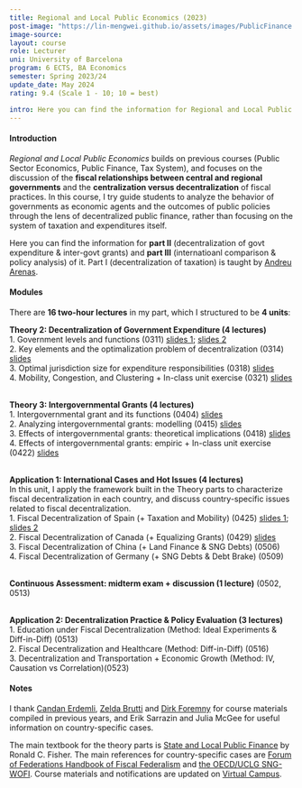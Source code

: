 ```yaml
---
title: Regional and Local Public Economics (2023)
post-image: "https://lin-mengwei.github.io/assets/images/PublicFinance.png"
image-source:  
layout: course
role: Lecturer
uni: University of Barcelona
program: 6 ECTS, BA Economics 
semester: Spring 2023/24
update_date: May 2024
rating: 9.4 (Scale 1 - 10; 10 = best)

intro: Here you can find the information for Regional and Local Public Economics taught in Spring semester, 2023/24. It is a <b>3rd-year compulsory course</b> for undergraduate Economics majors at the University of Barcelona.
---
```


#### Introduction
*Regional and Local Public Economics* builds on previous courses (Public Sector Economics, Public Finance, Tax System), and focuses on the discussion of the <b>fiscal relationships between central and regional governments</b> and the <b>centralization versus decentralization</b> of fiscal practices. In this course, I try guide students to analyze the behavior of governments as economic agents and the outcomes of public policies through the lens of decentralized public finance, rather than focusing on the system of taxation and expenditures itself.

Here you can find the information for <b>part II</b> (decentralization of govt expenditure & inter-govt grants) and <b>part III</b> (internatioanl comparison & policy analysis) of it. Part I (decentralization of taxation) is taught by [Andreu Arenas](https://sites.google.com/site/andreuarenasweb/home).


#### Modules

There are **16 two-hour lectures** in my part, which I structured to be **4 units**:

<b>Theory 2: Decentralization of Government Expenditure (4 lectures) </b><br>
	1. Government levels and functions (0311) [slides 1](https://campusvirtual.ub.edu/pluginfile.php/8091574/mod_resource/content/6/0311_expenditure_decentralization_I_studs.pdf); [slides 2](https://campusvirtual.ub.edu/pluginfile.php/8101281/mod_resource/content/2/0314_expenditure_decentralization_I_cont_studs.pdf)<br>
	2. Key elements and the optimalization problem of decentralization (0314) [slides](https://campusvirtual.ub.edu/pluginfile.php/8101280/mod_resource/content/1/031418_expenditure_decentralization_II_studs.pdf)<br>
	3. Optimal jurisdiction size for expenditure responsibilities (0318) [slides](https://campusvirtual.ub.edu/pluginfile.php/8109586/mod_resource/content/1/0321_expenditure_decentralization_III_studs.pdf)<br>
	4. Mobility, Congestion, and Clustering + In-class unit exercise (0321) [slides](https://campusvirtual.ub.edu/pluginfile.php/8109586/mod_resource/content/1/0321_expenditure_decentralization_III_studs.pdf) 
<br><br>

<b>Theory 3: Intergovernmental Grants (4 lectures)</b> <br>
	1. Intergovernmental grant and its functions (0404) [slides](https://campusvirtual.ub.edu/pluginfile.php/8118122/mod_resource/content/1/0404_intergovernmental_grants_I.pdf)<br>
	2. Analyzing intergovernmental grants: modelling (0415) [slides](https://campusvirtual.ub.edu/pluginfile.php/8132330/mod_resource/content/3/0415_intergovernmental_grants_II.pdf)<br>
	3. Effects of intergovernmental grants: theoretical implications (0418) [slides](https://campusvirtual.ub.edu/pluginfile.php/8137200/mod_resource/content/1/0418_intergovernmental_grants_III.pdf)<br>
	4. Effects of intergovernmental grants: empiric + In-class unit exercise (0422) [slides](https://campusvirtual.ub.edu/pluginfile.php/8140050/mod_resource/content/1/0422_intergovernmental_grants_IV.pdf)
<br><br>

<b>Application 1: International Cases and Hot Issues (4 lectures)</b> <br>
In this unit, I apply the framework built in the Theory parts to characterize fiscal decentralization in each country, and discuss country-specific issues related to fiscal decentralization. <br>
	1. Fiscal Decentralization of Spain (+ Taxation and Mobility) (0425) [slides 1](https://campusvirtual.ub.edu/pluginfile.php/8144164/mod_resource/content/1/0425_Case_1_Spain.pdf); [slides 2](https://campusvirtual.ub.edu/pluginfile.php/8147763/mod_resource/content/1/0429_Case_1_Spain_Dirk_paper.pdf)<br>
	2. Fiscal Decentralization of Canada (+ Equalizing Grants) (0429) [slides](https://campusvirtual.ub.edu/pluginfile.php/8147765/mod_resource/content/1/0429_Case_2_Canada.pdf)<br>
	3. Fiscal Decentralization of China (+ Land Finance & SNG Debts) (0506) <br>
	4. Fiscal Decentralization of Germany (+ SNG Debts & Debt Brake) (0509)
<br><br>

<b>Continuous Assessment: midterm exam + discussion (1 lecture)</b> (0502, 0513)
<br><br>

<b>Application 2: Decentralization Practice & Policy Evaluation (3 lectures) </b><br>
	1. Education under Fiscal Decentralization (Method: Ideal Experiments & Diff-in-Diff) (0513)<br> 
	2. Fiscal Decentralization and Healthcare (Method: Diff-in-Diff) (0516)<br> 
	3. Decentralization and Transportation + Economic Growth (Method: IV, Causation vs Correlation)(0523)<br> 

#### Notes

I thank [Candan Erdemli](https://candanerdemli.com/), [Zelda Brutti](https://sites.google.com/site/zeldabrutti/) and [Dirk Foremny](http://foremny.eu/) for course materials compiled in previous years, and Erik Sarrazin and Julia McGee for useful information on country-specific cases.

The main textbook for the theory parts is [State and Local Public Finance](https://www.routledge.com/State-and-Local-Public-Finance/Fisher/p/book/9780367467234) by Ronald C. Fisher. The main references for country-specific cases are [Forum of Federations Handbook of Fiscal Federalism](https://forumfed.org/wp-content/uploads/2023/08/978-3-030-97258-5-3.pdf) and [the OECD/UCLG SNG-WOFI](www.sng-wofi.org/country-profiles/). Course materials and notifications are updated on [Virtual Campus](https://campusvirtual.ub.edu/course/view.php?id=68724).